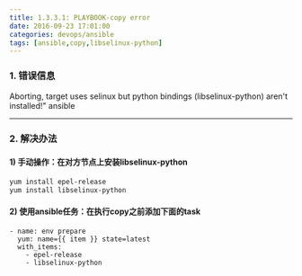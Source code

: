 ```yaml
---
title: 1.3.3.1: PLAYBOOK-copy error
date: 2016-09-23 17:01:00
categories: devops/ansible
tags: [ansible,copy,libselinux-python]
---
```


### 1. 错误信息
Aborting, target uses selinux but python bindings (libselinux-python) aren't installed!" ansible

---

### 2. 解决办法
#### 1) 手动操作：在对方节点上安装libselinux-python
``` bash
yum install epel-release
yum install libselinux-python
```

#### 2) 使用ansible任务：在执行copy之前添加下面的task
```
- name: env prepare
  yum: name={{ item }} state=latest
  with_items:
    - epel-release
    - libselinux-python
```

